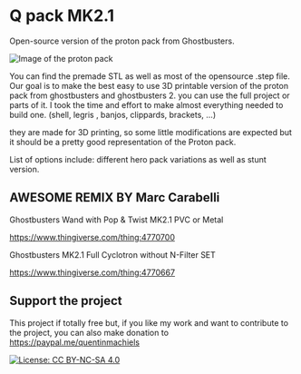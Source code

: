 # Q pack MK2.1
Open-source version of the proton pack from Ghostbusters.

![Image of the proton pack](https://github.com/mr-kiou/q-pack/blob/master/protonpack_screenshoot.jpg)

You can find the premade STL as well as most of the opensource .step file.
Our goal is to make the best easy to use 3D printable version of the proton pack from ghostbusters and ghostbusters 2.
you can use the full project or parts of it.
I took the time and effort to make almost everything needed to build one. (shell, legris , banjos, clippards, brackets, ...)


they are made for 3D printing, so some little modifications are expected but it should be a pretty good representation of the Proton pack.


List of options include: different hero pack variations as well as stunt version.

        
## AWESOME REMIX BY Marc Carabelli
Ghostbusters Wand with Pop & Twist MK2.1 PVC or Metal

https://www.thingiverse.com/thing:4770700

Ghostbusters MK2.1 Full Cyclotron without N-Filter SET

https://www.thingiverse.com/thing:4770667

## Support the project

This project if totally free but, if you like my work and want to contribute to the project, you can also make donation to
https://paypal.me/quentinmachiels
        
[![License: CC BY-NC-SA 4.0](https://licensebuttons.net/l/by-nc-sa/4.0/80x15.png)](https://creativecommons.org/licenses/by-nc-sa/4.0/)


